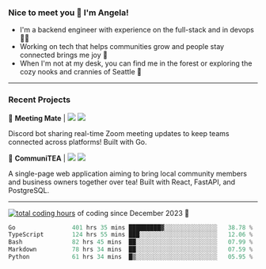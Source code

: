 ### Nice to meet you 👋 I'm Angela!

- I'm a backend engineer with experience on the full-stack and in devops 👩‍💻
- Working on tech that helps communities grow and people stay connected brings me joy 🤝
- When I'm not at my desk, you can find me in the forest or exploring the cozy nooks and crannies of Seattle 🧋

---

### Recent Projects

👾 **Meeting Mate** | [![](https://img.shields.io/badge/Code-violet.svg?style=flat-square)](https://github.com/angelajfisher/meeting-mate) [![](https://img.shields.io/badge/Site-violet.svg?style=flat-square)](https://angelajfisher.com/projects/meeting-mate)

Discord bot sharing real-time Zoom meeting updates to keep teams connected across platforms! Built with Go.

🍵 **CommuniTEA** | [![](https://img.shields.io/badge/Code-green.svg?style=flat-square)](https://gitlab.com/angelajfisher/communiTEA) [![](https://img.shields.io/badge/Demo-green.svg?style=flat-square)](https://angelajfisher.gitlab.io/communiTEA/)

A single-page web application aiming to bring local community members and business owners together over tea!  Built with React, FastAPI, and PostgreSQL.

---

<a href="https://wakatime.com/@018c1e94-8745-411f-aea1-f33be044d952"><img src="https://wakatime.com/badge/user/018c1e94-8745-411f-aea1-f33be044d952.svg?style=flat-square" alt="total coding hours" /></a> of coding since December 2023 🌊<br>
<!--START_SECTION:waka-->

```go
Go                401 hrs 35 mins █████████▓░░░░░░░░░░░░░░░   38.78 %
TypeScript        124 hrs 55 mins ███░░░░░░░░░░░░░░░░░░░░░░   12.06 %
Bash              82 hrs 45 mins  ██░░░░░░░░░░░░░░░░░░░░░░░   07.99 %
Markdown          78 hrs 34 mins  ██░░░░░░░░░░░░░░░░░░░░░░░   07.59 %
Python            61 hrs 34 mins  █▒░░░░░░░░░░░░░░░░░░░░░░░   05.95 %
```

<!--END_SECTION:waka--> 
